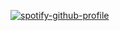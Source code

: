 [![spotify-github-profile](https://spotify-github-profile.vercel.app/api/view?uid=315jtauja7xict73fvwxm6gvtaqe&cover_image=true&theme=natemoo-re&show_offline=false&background_color=121212&interchange=false&bar_color=00f900&bar_color_cover=true)](https://spotify-github-profile.vercel.app/api/view?uid=315jtauja7xict73fvwxm6gvtaqe&redirect=true)
